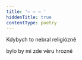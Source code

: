```yaml
---
title: '– – – '
hiddenTitle: true
contentType: poetry
---
```


<section>

Kdybych to nebral religiózně

bylo by mi zde věru hrozně

</section>

